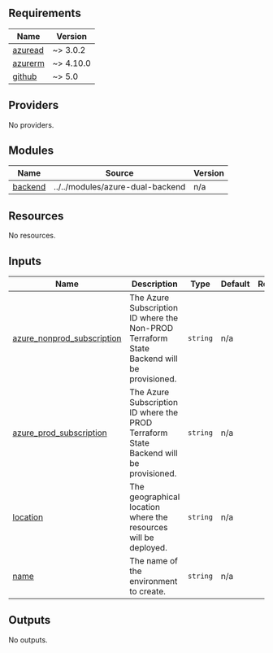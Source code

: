 <!-- BEGIN_TF_DOCS -->
## Requirements

| Name | Version |
|------|---------|
| <a name="requirement_azuread"></a> [azuread](#requirement\_azuread) | ~> 3.0.2 |
| <a name="requirement_azurerm"></a> [azurerm](#requirement\_azurerm) | ~> 4.10.0 |
| <a name="requirement_github"></a> [github](#requirement\_github) | ~> 5.0 |

## Providers

No providers.

## Modules

| Name | Source | Version |
|------|--------|---------|
| <a name="module_backend"></a> [backend](#module\_backend) | ../../modules/azure-dual-backend | n/a |

## Resources

No resources.

## Inputs

| Name | Description | Type | Default | Required |
|------|-------------|------|---------|:--------:|
| <a name="input_azure_nonprod_subscription"></a> [azure\_nonprod\_subscription](#input\_azure\_nonprod\_subscription) | The Azure Subscription ID where the Non-PROD Terraform State Backend will be provisioned. | `string` | n/a | yes |
| <a name="input_azure_prod_subscription"></a> [azure\_prod\_subscription](#input\_azure\_prod\_subscription) | The Azure Subscription ID where the PROD Terraform State Backend will be provisioned. | `string` | n/a | yes |
| <a name="input_location"></a> [location](#input\_location) | The geographical location where the resources will be deployed. | `string` | n/a | yes |
| <a name="input_name"></a> [name](#input\_name) | The name of the environment to create. | `string` | n/a | yes |

## Outputs

No outputs.
<!-- END_TF_DOCS -->
